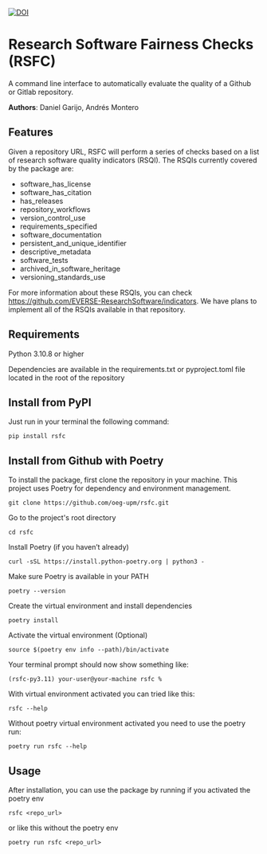 [![DOI](https://zenodo.org/badge/993095977.svg)](https://doi.org/10.5281/zenodo.16531481)


# Research Software Fairness Checks (RSFC)

A command line interface to automatically evaluate the quality of a Github or Gitlab repository.

**Authors**: Daniel Garijo, Andrés Montero


## Features

Given a repository URL, RSFC will perform a series of checks based on a list of research software quality indicators (RSQI). The RSQIs currently covered by the package are:

- software_has_license
- software_has_citation
- has_releases
- repository_workflows
- version_control_use
- requirements_specified
- software_documentation
- persistent_and_unique_identifier
- descriptive_metadata
- software_tests
- archived_in_software_heritage
- versioning_standards_use

For more information about these RSQIs, you can check https://github.com/EVERSE-ResearchSoftware/indicators. We have plans to implement all of the RSQIs available in that repository.


## Requirements

Python 3.10.8 or higher

Dependencies are available in the requirements.txt or pyproject.toml file located in the root of the repository

## Install from PyPI

Just run in your terminal the following command:

```
pip install rsfc
```

## Install from Github with Poetry

To install the package, first clone the repository in your machine.
This project uses Poetry for dependency and environment management.

```
git clone https://github.com/oeg-upm/rsfc.git
```

Go to the project's root directory

```
cd rsfc
```

Install Poetry (if you haven’t already)

```
curl -sSL https://install.python-poetry.org | python3 -
```

Make sure Poetry is available in your PATH

```
poetry --version
```

Create the virtual environment and install dependencies

```
poetry install
```

Activate the virtual environment (Optional)

```
source $(poetry env info --path)/bin/activate
```

Your terminal prompt should now show something like:

```
(rsfc-py3.11) your-user@your-machine rsfc %
```

With virtual environment activated you can tried like this:

```
rsfc --help
```

Without poetry virtual environment activated you need to use the poetry run:

```
poetry run rsfc --help
```

## Usage

After installation, you can use the package by running if you activated the poetry env

```
rsfc <repo_url>
```

or like this without the poetry env

```
poetry run rsfc <repo_url>
```
